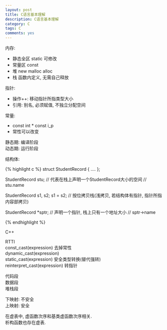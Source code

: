 ```yaml
---
layout: post
title: C语言基本理解
description: C语言基本理解
category: C
tags: C
comments: yes
---
```


内存:  
 - 静态全区 static 可修改
 - 常量区 const
 - 堆 new malloc alloc
 - 栈 函数内定义, 无需自己释放

指针:  
 - 操作++: 移动指针所指类型大小
 - 引用: 别名, 必须赋值, 不独立分配空间

常量:  
 - const int * const i_p  
 - 常性可以改变

静态期: 编译阶段  
动态期: 运行阶段

结构体:

{% highlight c %}
struct StudentRecord {
....
};

StudentRecord stu; // 代表在栈上声明一个StudentRecord大小的空间
// stu.name

StudentRecord s1, s2;
s1 = s2; // 按位拷贝栈(浅拷贝, 若结构体有指针, 指针所指内容部拷贝)

StudentRecord *sptr; // 声明一个指针, 栈上只有一个地址大小
// sptr->name

{% endhighlight %}


C++

RTTI  
const_cast<T>(expression) 去掉常性  
dynamic_cast<T>(expression)   
static_cast<T>(expression) 安全类型转换(替代强转)  
reinterpret_cast<T>(expression) 转指针  


代码段  
数据段  
堆栈段  

下映射: 不安全    
上映射: 安全  

在虚表中, 虚函数次序和基类虚函数次序相关.  
析构函数也存在虚表.  






















